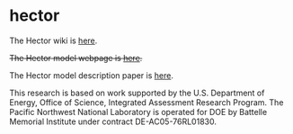 hector
======

The Hector wiki is [here](https://github.com/JGCRI/hector/wiki).

~~The Hector model webpage is [here](http://jgcri.github.io/hector/).~~

The Hector model description paper is [here](http://www.geosci-model-dev-discuss.net/7/7075/2014/gmdd-7-7075-2014.html).


This research is based on work supported by the U.S. Department of Energy, 
Office of Science, Integrated Assessment Research Program.  The Pacific 
Northwest National Laboratory is operated for DOE by Battelle Memorial Institute 
under contract DE-AC05-76RL01830.
